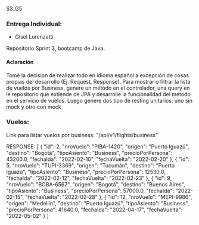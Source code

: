 S3_G5


### Entrega Individual:
- Gisel Lorenzatti


Repositorio Sprint 3, bootcamp de Java.

#### Aclaración

Tomé la decision de realizar todo en idioma español a excepción de cosas propias del desarrollo (Ej. Request, Response).
Para mostrar o filtrar la lista de vuelos por Business, genere un método en el controlador, una query en le repositorio 
que extiende de JPA y desarrolle la funcionalidad del método en el servicio de vuelos.
Luego genere dos tipo de resting unitarios: uno sin mock y otro con mock
### Vuelos:

Link para listar vuelos por business: "/api/v1/flights/business"

RESPONSE:
[
{
"id": 2,
"nroVuelo": "PIBA-1420",
"origen": "Puerto Iguazú",
"destino": "Bogotá",
"tipoAsiento": "Business",
"precioPorPersona": 43200.0,
"fechaIda": "2022-02-10",
"fechaVuelta": "2022-02-20"
},
{
"id": 5,
"nroVuelo": "TUPI-3369",
"origen": "Tucumán",
"destino": "Puerto Iguazú",
"tipoAsiento": "Business",
"precioPorPersona": 12530.0,
"fechaIda": "2022-02-12",
"fechaVuelta": "2022-02-23"
},
{
"id": 9,
"nroVuelo": "BOBA-6567",
"origen": "Bogotá",
"destino": "Buenos Aires",
"tipoAsiento": "Business",
"precioPorPersona": 57000.0,
"fechaIda": "2022-02-15",
"fechaVuelta": "2022-02-28"
},
{
"id": 12,
"nroVuelo": "MEPI-9986",
"origen": "Medellín",
"destino": "Puerto Iguazú",
"tipoAsiento": "Business",
"precioPorPersona": 41640.0,
"fechaIda": "2022-04-17",
"fechaVuelta": "2022-05-02"
}
]




